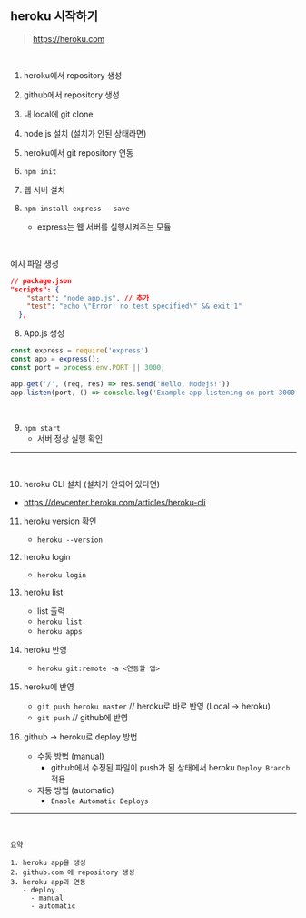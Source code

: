 ## heroku 시작하기

> https://heroku.com

<br/>

1. heroku에서 repository 생성

2. github에서 repository 생성

3. 내 local에 git clone

4. node.js 설치 (설치가 안된 상태라면)

5. heroku에서 git repository 연동

6. `npm init`

7.  웹 서버 설치

   1. `npm install express --save`

      - express는 웹 서버를 실행시켜주는 모듈

        <br/>

예시 파일 생성

```json
// package.json
"scripts": {
    "start": "node app.js", // 추가
    "test": "echo \"Error: no test specified\" && exit 1"
  },
```

8. App.js 생성

```javascript
const express = require('express')
const app = express();
const port = process.env.PORT || 3000;

app.get('/', (req, res) => res.send('Hello, Nodejs!'))
app.listen(port, () => console.log('Example app listening on port 3000'));
```

<br/>

9. `npm start`
   - 서버 정상 실행 확인



---

<br/>

10. heroku CLI 설치 (설치가 안되어 있다면)

- https://devcenter.heroku.com/articles/heroku-cli



11. heroku version 확인

    - `heroku --version`

      

12. heroku login

    - `heroku login`

      

13. heroku list

    - list 출력
    - `heroku list`
    - `heroku apps`



14. heroku 반영
    - `heroku git:remote -a <연동할 앱>` 



15. heroku에 반영
    - `git push heroku master`  // heroku로 바로 반영  (Local -> heroku)
    - `git push` // github에 반영



16. github -> heroku로 deploy 방법
    - 수동 방법 (manual)
      - github에서 수정된 파일이 push가 된 상태에서 heroku `Deploy Branch` 적용
    - 자동 방법 (automatic)
      - `Enable Automatic Deploys`



---

<br/>

```
요약

1. heroku app을 생성
2. github.com 에 repository 생성
3. heroku app과 연동
   - deploy
   	 - manual
   	 - automatic
```

